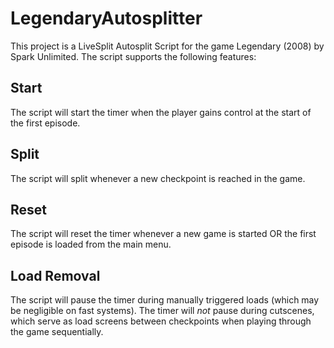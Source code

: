 # LegendaryAutosplitter
This project is a LiveSplit Autosplit Script for the game Legendary (2008) by Spark Unlimited. The script supports the following features:

## Start
The script will start the timer when the player gains control at the start of the first episode.

## Split
The script will split whenever a new checkpoint is reached in the game.

## Reset
The script will reset the timer whenever a new game is started OR the first episode is loaded from the main menu.

## Load Removal
The script will pause the timer during manually triggered loads (which may be negligible on fast systems). The timer will *not* pause during cutscenes, which serve as load screens between checkpoints when playing through the game sequentially.

